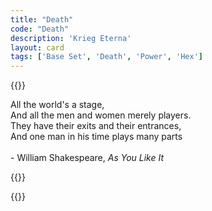 ```yaml
---
title: "Death"
code: "Death"
description: 'Krieg Eterna'
layout: card
tags: ['Base Set', 'Death', 'Power', 'Hex']
---
```

{{<card-detail-page code="Death" artwork="Vanitas Still Life with Musical Instruments, Sheet Music, Books, a Skeleton, Skulls and Armour by Carstian Luyckx (1650)" >}}
<p>
All the world's a stage,
<br>
And all the men and women merely players.
<br>
They have their exits and their entrances,
<br>
And one man in his time plays many parts
<br>
<br>
- William Shakespeare, <i>As You Like It</i>
</p>
{{<card-detail-image file="actor.jpg" caption="David Garrick as Richard III by William Hogarth (1745)">}}

{{</card-detail-page>}}